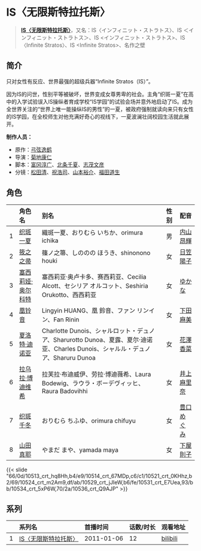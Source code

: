 # IS〈无限斯特拉托斯〉


> <u>**[IS〈无限斯特拉托斯〉](http://bgm.tv/subject/9800)**</u>，又名：IS〈インフィニット・ストラトス〉、IS ＜インフィニット・ストラトス＞、IS &lt;インフィニット・ストラトス&gt;、IS〈Infinite Stratos〉、IS &lt;Infinite Stratos&gt;、名作之壁

## 简介


只对女性有反应、世界最强的超级兵器“Infinite Stratos（IS）”。

因为IS的问世，性别平等被破坏，世界变成女尊男卑的社会。主角“织斑一夏”在高中的入学试验误入IS操纵者育成学校“IS学园”的试验会场并意外地启动了IS。成为全世界关注的“世界上唯一能操纵IS的男性”的一夏，被政府强制就读向来只有女性的IS学园，在全校师生对他充满好奇心的视线下，一夏波澜壮阔校园生活就此展开。

**制作人员：**
- 原作：[弓弦逸鹤](http://bgm.tv/person/6049)
- 导演：[菊地康仁](http://bgm.tv/person/595)
- 脚本：[富冈淳广](http://bgm.tv/person/498)、[北条千夏](http://bgm.tv/person/5784)、[志茂文彦](http://bgm.tv/person/63)
- 分镜：[松田清](http://bgm.tv/person/12363)、[祝浩司](http://bgm.tv/person/12087)、[山本裕介](http://bgm.tv/person/1716)、[福田道生](http://bgm.tv/person/2610)

## 角色

|     |   角色名   |   别名  | 性别 |  配音  |
|:--- |:------  |:----      |:---  |:--   |
| 1 | [织斑一夏](http://bgm.tv/character/10513) | 織斑一夏、おりむら いちか、orimura ichika | 男 | [内山昂輝](http://bgm.tv/person/5768) |
| 2 | [筱之之帚](http://bgm.tv/character/10514) | 篠ノ之箒、しののの ほうき、shinonono houki | 女 | [日笠陽子](http://bgm.tv/person/5119) |
| 3 | [塞西莉娅·奥尔科特](http://bgm.tv/character/10521) | 塞西莉亚·奥卢卡多、赛西莉亚、Cecilia Alcott、セシリア オルコット、Seshiria Orukotto、西西莉亚 | 女 | [ゆかな](http://bgm.tv/person/3824) |
| 4 | [凰铃音](http://bgm.tv/character/10524) | Lingyin HUANG、凰 鈴音、ファン リンイン、Fan Rinin | 女 | [下田麻美](http://bgm.tv/person/4990) |
| 5 | [夏洛特·迪诺亚](http://bgm.tv/character/10529) | Charlotte Dunois、シャルロット・デュノア、Sharurotto Dunoa、夏露、夏尔·迪诺亚、Charles Dunois、シャルル・デュノア、Sharuru Dunoa | 女 | [花澤香菜](http://bgm.tv/person/4765) |
| 6 | [拉乌拉·博迪维希](http://bgm.tv/character/10531) | 拉芙拉·布迪威伊、劳拉·博迪薇希、Laura Bodewig、ラウラ・ボーデヴィッヒ、Raura Badovihhi | 女 | [井上麻里奈](http://bgm.tv/person/4382) |
| 7 | [织斑千冬](http://bgm.tv/character/10534) | おりむら ちふゆ、orimura chifuyu | 女 | [豊口めぐみ](http://bgm.tv/person/3866) |
| 8 | [山田真耶](http://bgm.tv/character/10536) | やまだ まや、yamada maya | 女 | [下屋則子](http://bgm.tv/person/4471) |

{{< slide "66/0d/10513_crt_hq8Hh,b4/e9/10514_crt_67MDp,c6/c1/10521_crt_0KHhz,b2/69/10524_crt_m2Am9,df/ab/10529_crt_jJIeW,b6/fe/10531_crt_E7Uea,93/bb/10534_crt_5xP6W,70/2a/10536_crt_Q9AJP" >}}

## 系列

|     |   系列名   |   首播时间  | 话数/时长  | 观看地址 |
|:---  |:------    |:----      |:---       |:---  |
| 1 |[IS〈无限斯特拉托斯〉](https://bgm.tv/subject/9800)| 2011-01-06 | 12 | [bilibili](https://www.bilibili.com/video/BV1SW411C7YW)  |



